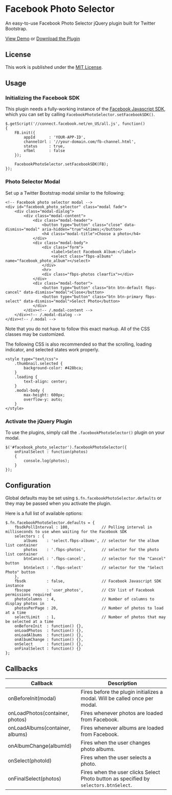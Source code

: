 # Facebook Photo Selector

An easy-to-use Facebook Photo Selector jQuery plugin built for Twitter Bootstrap.

[View Demo](http://compwright.github.io/demos/facebook-photo-selector/) or [Download the Plugin](https://raw.github.com/compwright/facebook-photo-selector/master/facebookphotoselector.jquery.js)

## License

This work is published under the [MIT License](http://opensource.org/licenses/MIT).

## Usage

### Initializing the Facebook SDK

This plugin needs a fully-working instance of the [Facebook Javascript SDK](), which you can set by calling `FacebookPhotoSelector.setFacebookSDK()`.

```
$.getScript('//connect.facebook.net/en_US/all.js', function()
{
	FB.init({
		appId      : 'YOUR-APP-ID',
		channelUrl : '//your-domain.com/fb-channel.html',
		status     : true,
		xfbml      : false
	});

	FacebookPhotoSelector.setFacebookSDK(FB);
});
```

### Photo Selector Modal

Set up a Twitter Bootstrap modal similar to the following:

```
<!-- Facebook photo selector modal -->
<div id="facebook_photo_selector" class="modal fade">
	<div class="modal-dialog">
		<div class="modal-content">
			<div class="modal-header">
				<button type="button" class="close" data-dismiss="modal" aria-hidden="true">&times;</button>
				<h4 class="modal-title">Choose a photo</h4>
			</div>
			<div class="modal-body">
				<div class="form">
					<label>Select Facebook Album:</label>
					<select class="fbps-albums" name="facebook_photo_album"></select>
				</div>
				<hr>
				<div class="fbps-photos clearfix"></div>
			</div>
			<div class="modal-footer">
				<button type="button" class="btn btn-default fbps-cancel" data-dismiss="modal">Close</button>
				<button type="button" class="btn btn-primary fbps-select" data-dismiss="modal">Select Photo</button>
			</div>
		</div><!-- /.modal-content -->
	</div><!-- /.modal-dialog -->
</div><!-- /.modal -->
```

Note that you do not have to follow this exact markup. All of the CSS classes may be customized.

The following CSS is also recommended so that the scrolling, loading indicator, and selected states work properly.

```
<style type="text/css">
	.thumbnail.selected {
		background-color: #428bca;
	}
	.loading {
		text-align: center;
	}
	.modal-body {
		max-height: 600px;
		overflow-y: auto;
	}
</style>
```

### Activate the jQuery Plugin

To use the plugins, simply call the `.facebookPhotoSelector()` plugin on your modal.

```
$('#facebook_photo_selector').facebookPhotoSelector({
	onFinalSelect : function(photos)
	{
		console.log(photos);
	}
});
```

## Configuration

Global defaults may be set using `$.fn.facebookPhotoSelector.defaults` or they may be passed when you activate the plugin.

Here is a full list of available options:

```
$.fn.facebookPhotoSelector.defaults = {
	fbsdkPollInterval : 100,              // Polling interval in milliseconds to use when waiting for the Facebook SDK
	selectors : {
		albums    : 'select.fbps-albums', // selector for the album list container
		photos    : '.fbps-photos',       // selector for the photo list container
		btnCancel : '.fbps-cancel',       // selector for the "Cancel" button
		btnSelect : '.fbps-select'        // selector for the "Select Photo" button
	},
	fbsdk         : false,                // Facebook Javascript SDK instance
	fbscope       : 'user_photos',        // CSV list of Facebook permissions required
	photoColumns  : 4,                    // Number of columns to display photos in
	photosPerPage : 20,                   // Number of photos to load at a time
	selectLimit   : 1,                    // Number of photos that may be selected at a time
	onBeforeInit  : function() {},
	onLoadPhotos  : function() {},
	onLoadAlbums  : function() {},
	onAlbumChange : function() {},
	onSelect      : function() {},
	onFinalSelect : function() {}
};
```

## Callbacks

Callback                        | Description
--------------------------------|--------------------------------------------------------------------------------------
onBeforeInit(modal)             | Fires before the plugin initializes a modal. Will be called once per modal.
onLoadPhotos(container, photos) | Fires whenever photos are loaded from Facebook.
onLoadAlbums(container, albums) | Fires whenever albums are loaded from Facebook.
onAlbumChange(albumId)          | Fires when the user changes photo albums.
onSelect(photoId)               | Fires when the user selects a photo.
onFinalSelect(photos)           | Fires when the user clicks Select Photo button as specified by `selectors.btnSelect`.

